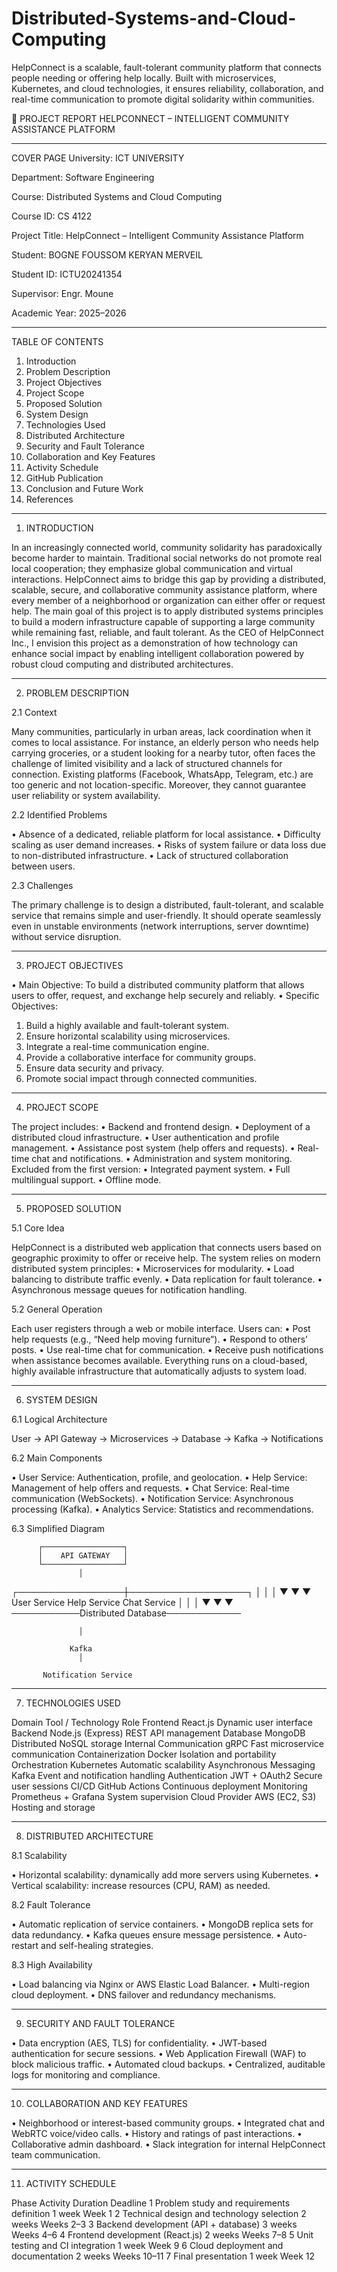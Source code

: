 # Distributed-Systems-and-Cloud-Computing
HelpConnect is a scalable, fault-tolerant community platform that connects people needing or offering help locally. Built with microservices, Kubernetes, and cloud technologies, it ensures reliability, collaboration, and real-time communication to promote digital solidarity within communities.

📘 PROJECT REPORT
HELPCONNECT – INTELLIGENT COMMUNITY ASSISTANCE PLATFORM
________________________________________
COVER PAGE
University: ICT UNIVERSITY

Department: Software Engineering

Course: Distributed Systems and Cloud Computing

Course ID: CS 4122

Project Title: HelpConnect – Intelligent Community Assistance Platform

Student: BOGNE FOUSSOM KERYAN MERVEIL

Student ID: ICTU20241354

Supervisor: Engr. Moune

Academic Year: 2025–2026
________________________________________
TABLE OF CONTENTS
1.	Introduction
2.	Problem Description
3.	Project Objectives
4.	Project Scope
5.	Proposed Solution
6.	System Design
7.	Technologies Used
8.	Distributed Architecture
9.	Security and Fault Tolerance
10.	Collaboration and Key Features
11.	Activity Schedule
12.	GitHub Publication
13.	Conclusion and Future Work
14.	References
________________________________________
1. INTRODUCTION
   
In an increasingly connected world, community solidarity has paradoxically become harder to maintain. Traditional social networks do not promote real local cooperation; they emphasize global communication and virtual interactions. HelpConnect aims to bridge this gap by providing a distributed, scalable, secure, and collaborative community assistance platform, where every member of a neighborhood or organization can either offer or request help.
The main goal of this project is to apply distributed systems principles to build a modern infrastructure capable of supporting a large community while remaining fast, reliable, and fault tolerant. As the CEO of HelpConnect Inc., I envision this project as a demonstration of how technology can enhance social impact by enabling intelligent collaboration powered by robust cloud computing and distributed architectures.
________________________________________
2. PROBLEM DESCRIPTION
   
2.1 Context

Many communities, particularly in urban areas, lack coordination when it comes to local assistance. For instance, an elderly person who needs help carrying groceries, or a student looking for a nearby tutor, often faces the challenge of limited visibility and a lack of structured channels for connection.
Existing platforms (Facebook, WhatsApp, Telegram, etc.) are too generic and not location-specific. Moreover, they cannot guarantee user reliability or system availability.

2.2 Identified Problems

•	Absence of a dedicated, reliable platform for local assistance.
•	Difficulty scaling as user demand increases.
•	Risks of system failure or data loss due to non-distributed infrastructure.
•	Lack of structured collaboration between users.

2.3 Challenges

The primary challenge is to design a distributed, fault-tolerant, and scalable service that remains simple and user-friendly. It should operate seamlessly even in unstable environments (network interruptions, server downtime) without service disruption.
________________________________________

3. PROJECT OBJECTIVES
   
•	Main Objective:
To build a distributed community platform that allows users to offer, request, and exchange help securely and reliably.
•	Specific Objectives:
1.	Build a highly available and fault-tolerant system.
2.	Ensure horizontal scalability using microservices.
3.	Integrate a real-time communication engine.
4.	Provide a collaborative interface for community groups.
5.	Ensure data security and privacy.
6.	Promote social impact through connected communities.
________________________________________

4. PROJECT SCOPE
   
The project includes:
•	Backend and frontend design.
•	Deployment of a distributed cloud infrastructure.
•	User authentication and profile management.
•	Assistance post system (help offers and requests).
•	Real-time chat and notifications.
•	Administration and system monitoring.
Excluded from the first version:
•	Integrated payment system.
•	Full multilingual support.
•	Offline mode.
________________________________________

5. PROPOSED SOLUTION
   
5.1 Core Idea

HelpConnect is a distributed web application that connects users based on geographic proximity to offer or receive help.
The system relies on modern distributed system principles:
•	Microservices for modularity.
•	Load balancing to distribute traffic evenly.
•	Data replication for fault tolerance.
•	Asynchronous message queues for notification handling.

5.2 General Operation

Each user registers through a web or mobile interface.
Users can:
•	Post help requests (e.g., “Need help moving furniture”).
•	Respond to others’ posts.
•	Use real-time chat for communication.
•	Receive push notifications when assistance becomes available.
Everything runs on a cloud-based, highly available infrastructure that automatically adjusts to system load.
________________________________________

6. SYSTEM DESIGN
   
6.1 Logical Architecture

User → API Gateway → Microservices → Database → Kafka → Notifications

6.2 Main Components

•	User Service: Authentication, profile, and geolocation.
•	Help Service: Management of help offers and requests.
•	Chat Service: Real-time communication (WebSockets).
•	Notification Service: Asynchronous processing (Kafka).
•	Analytics Service: Statistics and recommendations.

6.3 Simplified Diagram

          ┌──────────────────┐
          │    API GATEWAY   │
          └──────────────────┘
                   │
 ┌─────────────────┼───────────────────┐
 │                 │                   │
▼                 ▼                   ▼
User Service   Help Service        Chat Service
 │                 │                   │
 ▼                 ▼                   ▼
 ───────────Distributed Database────────────
                  
                   │
                
                 Kafka
                   │
          
           Notification Service
________________________________________

7. TECHNOLOGIES USED
   
Domain	Tool / Technology	Role
Frontend	React.js	Dynamic user interface
Backend	Node.js (Express)	REST API management
Database	MongoDB	Distributed NoSQL storage
Internal Communication	gRPC	Fast microservice communication
Containerization	Docker	Isolation and portability
Orchestration	Kubernetes	Automatic scalability
Asynchronous Messaging	Kafka	Event and notification handling
Authentication	JWT + OAuth2	Secure user sessions
CI/CD	GitHub Actions	Continuous deployment
Monitoring	Prometheus + Grafana	System supervision
Cloud Provider	AWS (EC2, S3)	Hosting and storage
________________________________________

8. DISTRIBUTED ARCHITECTURE
   
8.1 Scalability

•	Horizontal scalability: dynamically add more servers using Kubernetes.
•	Vertical scalability: increase resources (CPU, RAM) as needed.

8.2 Fault Tolerance

•	Automatic replication of service containers.
•	MongoDB replica sets for data redundancy.
•	Kafka queues ensure message persistence.
•	Auto-restart and self-healing strategies.

8.3 High Availability

•	Load balancing via Nginx or AWS Elastic Load Balancer.
•	Multi-region cloud deployment.
•	DNS failover and redundancy mechanisms.
________________________________________

9. SECURITY AND FAULT TOLERANCE
    
•	Data encryption (AES, TLS) for confidentiality.
•	JWT-based authentication for secure sessions.
•	Web Application Firewall (WAF) to block malicious traffic.
•	Automated cloud backups.
•	Centralized, auditable logs for monitoring and compliance.
________________________________________

10. COLLABORATION AND KEY FEATURES
    
•	Neighborhood or interest-based community groups.
•	Integrated chat and WebRTC voice/video calls.
•	History and ratings of past interactions.
•	Collaborative admin dashboard.
•	Slack integration for internal HelpConnect team communication.
________________________________________

11. ACTIVITY SCHEDULE
    
Phase	Activity	Duration	Deadline
1	Problem study and requirements definition	1 week	Week 1
2	Technical design and technology selection	2 weeks	Weeks 2–3
3	Backend development (API + database)	3 weeks	Weeks 4–6
4	Frontend development (React.js)	2 weeks	Weeks 7–8
5	Unit testing and CI integration	1 week	Week 9
6	Cloud deployment and documentation	2 weeks	Weeks 10–11
7	Final presentation	1 week	Week 12


